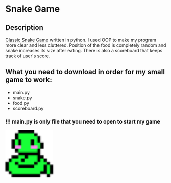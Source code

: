 # Snake Game
## Description
[Classic Snake Game](https://en.wikipedia.org/wiki/Snake_(video_game_genre)) written in python. I used OOP to make my program more clear and less cluttered. Position of the food is completely random and snake increases its size after eating. There is also a scoreboard that keeps track of user's score.
## What you need to download in order for my small game to work:
- main.py
- snake.py
- food.py
- scoreboard.py
### !!! main.py is only file that you need to open to start my game
<img src ='cute_snake.png' width='150'>
